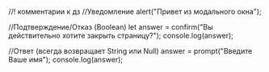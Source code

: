 //! комментарии к дз
//Уведомление
alert("Привет из модального окна");

//Подтверждение/Отказ (Boolean)
let answer = confirm("Вы действительно хотите закрыть страницу?");
console.log(answer);

//Ответ (всегда возвращает String или Null)
answer = prompt("Введите Ваше имя");
console.log(answer);
